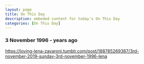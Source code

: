 ```yaml
---
layout: page
title: On This Day
description: embeded content for today's On This Day
categories: [On This Day]
---
```


### 3 November 1996 - <span id="age1"></span> years ago

<div class="tumblr-post" data-href="https://embed.tumblr.com/embed/post/EL5qzF68tHkfhqTj4tuwlw/188785269387" data-did="ad3d56587899515e43fc276abe222e70465f4bff"><a href="https://loving-lena-zavaroni.tumblr.com/post/188785269387/3rd-november-2019-sunday-3rd-november-1996-lena">https://loving-lena-zavaroni.tumblr.com/post/188785269387/3rd-november-2019-sunday-3rd-november-1996-lena</a></div>  <script async src="https://assets.tumblr.com/post.js"></script>

<!-- Script for calculating number of years ago -->
<script>
var dob = '19961103';
var year = Number(dob.substr(0, 4));
var month = Number(dob.substr(4, 2)) - 1;
var day = Number(dob.substr(6, 2));
var today = new Date();
var age1 = today.getFullYear() - year;
if (today.getMonth() < month || (today.getMonth() == month && today.getDate() < day)) {
age1--;
}
document.getElementById("age1").innerHTML=age1;
</script>

<!--
Sunday 3rd November 1996, Lena tried to commit suicide at The montreux Clinic. She took an overdose of anti depressants which she had been squirreling away, she was found fast asleep the following day by Gay Pankhurst.
-->

